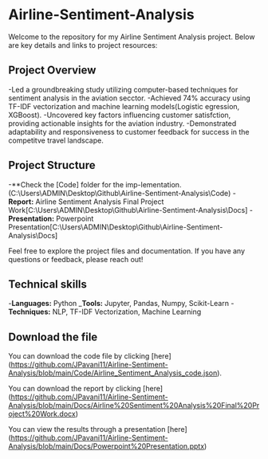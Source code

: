 # Airline-Sentiment-Analysis

Welcome to the repository for my Airline Sentiment Analysis project. Below are key details and links to project resources:

## Project Overview

-Led a groundbreaking study utilizing computer-based techniques for sentiment analysis in the aviation secctor.
-Achieved 74% accuracy using TF-IDF vectorization and machine learning models(Logistic egression, XGBoost).
-Uncovered key factors influencing customer satisfction, providing actionable insights for the aviation industry.
-Demonstrated adaptability and responsiveness to customer feedback for success in the competitve travel landscape.

## Project Structure

-**Check the [Code] folder for the imp-lementation.(C:\Users\ADMIN\Desktop\Github\Airline-Sentiment-Analysis\Code)
-**Report:** Airline Sentiment Analysis Final Project Work[C:\Users\ADMIN\Desktop\Github\Airline-Sentiment-Analysis\Docs]
-**Presentation:** Powerpoint Presentation[C:\Users\ADMIN\Desktop\Github\Airline-Sentiment-Analysis\Docs]

Feel free to explore the project files and documentation. If you have any questions or feedback, please reach out!

## Technical skills

-**Languages:** Python
_**Tools:** Jupyter, Pandas, Numpy, Scikit-Learn
-**Techniques:** NLP, TF-IDF Vectorization, Machine Learning

## Download the file

You can download the code file by clicking [here] (https://github.com/JPavani11/Airline-Sentiment-Analysis/blob/main/Code/Airline_Sentiment_Analysis_code.json).

You can download the report by clicking [here] (https://github.com/JPavani11/Airline-Sentiment-Analysis/blob/main/Docs/Airline%20Sentiment%20Analysis%20Final%20Project%20Work.docx)

You can view the results through a presentation [here] (https://github.com/JPavani11/Airline-Sentiment-Analysis/blob/main/Docs/Powerpoint%20Presentation.pptx)
